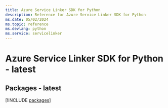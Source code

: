 ```yaml
---
title: Azure Service Linker SDK for Python
description: Reference for Azure Service Linker SDK for Python
ms.date: 05/02/2024
ms.topic: reference
ms.devlang: python
ms.service: servicelinker
---
```

# Azure Service Linker SDK for Python - latest
## Packages - latest
[!INCLUDE [packages](service-linker-index.md)]